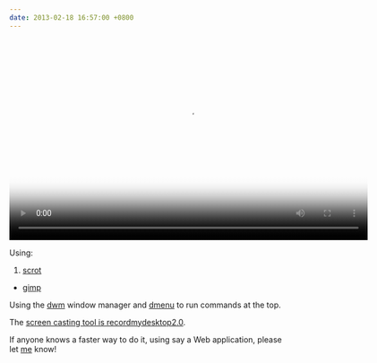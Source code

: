 ```yaml
---
date: 2013-02-18 16:57:00 +0800
---
```


<video poster=http://s.natalian.org/2013-02-18/region-highlight.png controls width=640 height=360>
<source src=http://r2d2.webconverger.org/2013-02-18/highlight.webm type=video/webm>
<source src=http://r2d2.webconverger.org/2013-02-18/highlight.mp4 type=video/mp4>
</video>


Using:

1. [scrot](http://en.wikipedia.org/wiki/Scrot)
* [gimp](http://www.gimp.org/)

Using the [dwm](http://dwm.suckless.org/) window manager and [dmenu](http://tools.suckless.org/dmenu/) to run commands at the top.

The [screen casting tool is recordmydesktop2.0](https://github.com/kaihendry/recordmydesktop2.0).


If anyone knows a faster way to do it, using say a Web application, please let [me](https://twitter.com/kaihendry) know!
